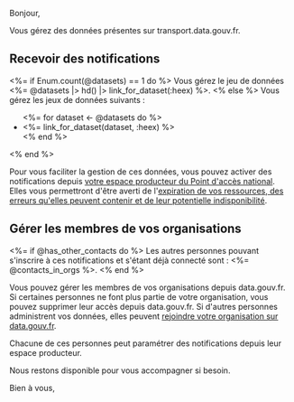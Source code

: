 Bonjour,

Vous gérez des données présentes sur transport.data.gouv.fr.

## Recevoir des notifications

<%= if Enum.count(@datasets) == 1 do %>
Vous gérez le jeu de données <%= @datasets |> hd() |> link_for_dataset(:heex) %>.
<% else %>
Vous gérez les jeux de données suivants :
<ul>
  <%= for dataset <- @datasets do %>
  <li><%= link_for_dataset(dataset, :heex) %></li>
  <% end %>
</ul>
<% end %>

Pour vous faciliter la gestion de ces données, vous pouvez activer des notifications depuis [votre espace producteur du Point d'accès national](<%= TransportWeb.Router.Helpers.page_url(TransportWeb.Endpoint, :espace_producteur) %>). Elles vous permettront d'être averti de l'[expiration de vos ressources, des erreurs qu'elles peuvent contenir et de leur potentielle indisponibilité](https://doc.transport.data.gouv.fr/administration-des-donnees/procedures-de-publication/gerer-la-qualite-des-donnees#sinscrire-aux-notifications#les-differents-types-de-notifications).

## Gérer les membres de vos organisations

<%= if @has_other_contacts do %>
Les autres personnes pouvant s'inscrire à ces notifications et s'étant déjà connecté sont : <%= @contacts_in_orgs %>.
<% end %>

Vous pouvez gérer les membres de vos organisations depuis data.gouv.fr. Si certaines personnes ne font plus partie de votre organisation, vous pouvez supprimer leur accès depuis data.gouv.fr. Si d'autres personnes administrent vos données, elles peuvent [rejoindre votre organisation sur data.gouv.fr](https://doc.transport.data.gouv.fr/administration-des-donnees/procedures-de-publication/creer-un-compte-utilisateur-sur-data.gouv.fr).

Chacune de ces personnes peut paramétrer des notifications depuis leur espace producteur.

Nous restons disponible pour vous accompagner si besoin.

Bien à vous,
